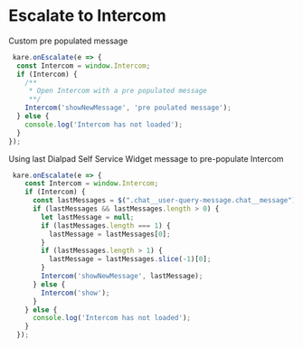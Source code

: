 # Escalate to Intercom
Custom pre populated message
```javascript
 kare.onEscalate(e => {
  const Intercom = window.Intercom;
  if (Intercom) {
    /**
     * Open Intercom with a pre populated message
     **/
    Intercom('showNewMessage', 'pre poulated message');
  } else {
    console.log('Intercom has not loaded');
  }
});
```

Using last Dialpad Self Service Widget message to pre-populate Intercom
```javascript
 kare.onEscalate(e => {
    const Intercom = window.Intercom;
    if (Intercom) {
      const lastMessages = $(".chat__user-query-message.chat__message");
      if (lastMessages && lastMessages.length > 0) {
        let lastMessage = null;
        if (lastMessages.length === 1) {
          lastMessage = lastMessages[0];
        }
        if (lastMessages.length > 1) {
          lastMessage = lastMessages.slice(-1)[0];
        }
        Intercom('showNewMessage', lastMessage);
      } else {
        Intercom('show');
      }
    } else {
      console.log('Intercom has not loaded');
    }
  });
  
```
